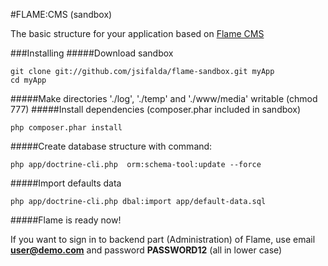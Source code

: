 #FLAME:CMS (sandbox)

The basic structure for your application based on [Flame CMS](https://github.com/jsifalda/flame)

###Installing
#####Download sandbox

	git clone git://github.com/jsifalda/flame-sandbox.git myApp
	cd myApp

#####Make directories './log', './temp' and './www/media' writable (chmod 777)
#####Install dependencies (composer.phar included in sandbox)

	php composer.phar install

#####Create database structure with command:

	php app/doctrine-cli.php  orm:schema-tool:update --force

#####Import defaults data

	php app/doctrine-cli.php dbal:import app/default-data.sql

#####Flame is ready now!

If you want to sign in to backend part (Administration) of Flame, use email **user@demo.com** and password **PASSWORD12** (all in lower case)
